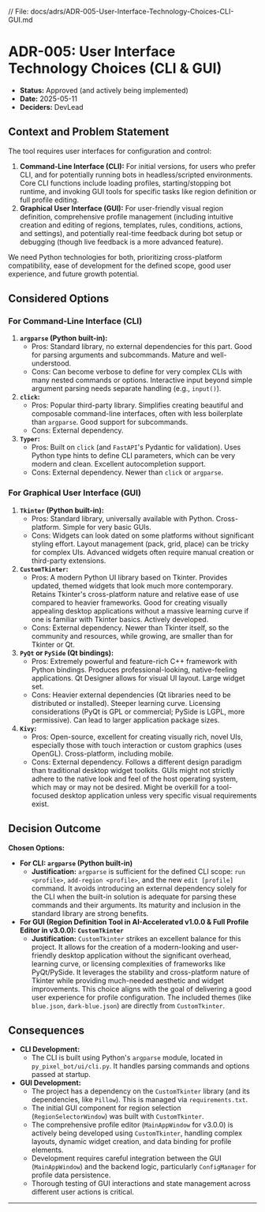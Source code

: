// File: docs/adrs/ADR-005-User-Interface-Technology-Choices-CLI-GUI.md
# ADR-005: User Interface Technology Choices (CLI & GUI)

*   **Status:** Approved (and actively being implemented)
*   **Date:** 2025-05-11
*   **Deciders:** DevLead

## Context and Problem Statement

The tool requires user interfaces for configuration and control:
1.  **Command-Line Interface (CLI):** For initial versions, for users who prefer CLI, and for potentially running bots in headless/scripted environments. Core CLI functions include loading profiles, starting/stopping bot runtime, and invoking GUI tools for specific tasks like region definition or full profile editing.
2.  **Graphical User Interface (GUI):** For user-friendly visual region definition, comprehensive profile management (including intuitive creation and editing of regions, templates, rules, conditions, actions, and settings), and potentially real-time feedback during bot setup or debugging (though live feedback is a more advanced feature).

We need Python technologies for both, prioritizing cross-platform compatibility, ease of development for the defined scope, good user experience, and future growth potential.

## Considered Options

### For Command-Line Interface (CLI)

1.  **`argparse` (Python built-in):**
    *   Pros: Standard library, no external dependencies for this part. Good for parsing arguments and subcommands. Mature and well-understood.
    *   Cons: Can become verbose to define for very complex CLIs with many nested commands or options. Interactive input beyond simple argument parsing needs separate handling (e.g., `input()`).
2.  **`click`:**
    *   Pros: Popular third-party library. Simplifies creating beautiful and composable command-line interfaces, often with less boilerplate than `argparse`. Good support for subcommands.
    *   Cons: External dependency.
3.  **`Typer`:**
    *   Pros: Built on `click` (and `FastAPI`'s Pydantic for validation). Uses Python type hints to define CLI parameters, which can be very modern and clean. Excellent autocompletion support.
    *   Cons: External dependency. Newer than `click` or `argparse`.

### For Graphical User Interface (GUI)

1.  **`Tkinter` (Python built-in):**
    *   Pros: Standard library, universally available with Python. Cross-platform. Simple for very basic GUIs.
    *   Cons: Widgets can look dated on some platforms without significant styling effort. Layout management (pack, grid, place) can be tricky for complex UIs. Advanced widgets often require manual creation or third-party extensions.
2.  **`CustomTkinter`:**
    *   Pros: A modern Python UI library based on Tkinter. Provides updated, themed widgets that look much more contemporary. Retains Tkinter's cross-platform nature and relative ease of use compared to heavier frameworks. Good for creating visually appealing desktop applications without a massive learning curve if one is familiar with Tkinter basics. Actively developed.
    *   Cons: External dependency. Newer than Tkinter itself, so the community and resources, while growing, are smaller than for Tkinter or Qt.
3.  **`PyQt` or `PySide` (Qt bindings):**
    *   Pros: Extremely powerful and feature-rich C++ framework with Python bindings. Produces professional-looking, native-feeling applications. Qt Designer allows for visual UI layout. Large widget set.
    *   Cons: Heavier external dependencies (Qt libraries need to be distributed or installed). Steeper learning curve. Licensing considerations (PyQt is GPL or commercial; PySide is LGPL, more permissive). Can lead to larger application package sizes.
4.  **`Kivy`:**
    *   Pros: Open-source, excellent for creating visually rich, novel UIs, especially those with touch interaction or custom graphics (uses OpenGL). Cross-platform, including mobile.
    *   Cons: External dependency. Follows a different design paradigm than traditional desktop widget toolkits. GUIs might not strictly adhere to the native look and feel of the host operating system, which may or may not be desired. Might be overkill for a tool-focused desktop application unless very specific visual requirements exist.

## Decision Outcome

**Chosen Options:**

*   **For CLI: `argparse` (Python built-in)**
    *   **Justification:** `argparse` is sufficient for the defined CLI scope: `run <profile>`, `add-region <profile>`, and the new `edit [profile]` command. It avoids introducing an external dependency solely for the CLI when the built-in solution is adequate for parsing these commands and their arguments. Its maturity and inclusion in the standard library are strong benefits.
*   **For GUI (Region Definition Tool in AI-Accelerated v1.0.0 & Full Profile Editor in v3.0.0): `CustomTkinter`**
    *   **Justification:** `CustomTkinter` strikes an excellent balance for this project. It allows for the creation of a modern-looking and user-friendly desktop application without the significant overhead, learning curve, or licensing complexities of frameworks like PyQt/PySide. It leverages the stability and cross-platform nature of Tkinter while providing much-needed aesthetic and widget improvements. This choice aligns with the goal of delivering a good user experience for profile configuration. The included themes (like `blue.json`, `dark-blue.json`) are directly from `CustomTkinter`.

## Consequences

*   **CLI Development:**
    *   The CLI is built using Python's `argparse` module, located in `py_pixel_bot/ui/cli.py`. It handles parsing commands and options passed at startup.
*   **GUI Development:**
    *   The project has a dependency on the `CustomTkinter` library (and its dependencies, like `Pillow`). This is managed via `requirements.txt`.
    *   The initial GUI component for region selection (`RegionSelectorWindow`) was built with `CustomTkinter`.
    *   The comprehensive profile editor (`MainAppWindow` for v3.0.0) is actively being developed using `CustomTkinter`, handling complex layouts, dynamic widget creation, and data binding for profile elements.
    *   Development requires careful integration between the GUI (`MainAppWindow`) and the backend logic, particularly `ConfigManager` for profile data persistence.
    *   Thorough testing of GUI interactions and state management across different user actions is critical.

---